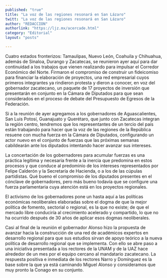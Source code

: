 ```yaml
---
published: "true"
title: "La voz de las regiones resonará en San Lázaro"
twitt: "La voz de las regiones resonará en San Lázaro"
author: "REDACCION"
authorlink: "https://ljz.mx/acercade.html"
category: "Editorial"
layout: "posts"

---
```



Cuatro estados fronterizos: Tamaulipas, Nuevo León, Coahuila y Chihuahua, además de Sinaloa, Durango y Zacatecas, se reunieron ayer aquí para dar continuidad a los trabajos que vienen realizando para impulsar el Corredor Económico del Norte. Firmaron el compromiso de construir un fideicomiso para financiar la elaboración de proyectos, una red empresarial cuyos primeros integrantes ya rindieron protesta y dieron a conocer, en voz del gobernador zacatecano, un paquete de 17 proyectos de inversión que presentarán en conjunto en la Cámara de Diputados para que sean considerados en el proceso de debate del Presupuesto de Egresos de la Federación.  

  Si a la reunión de ayer agregamos a los gobernadores de Aguascalientes, San Luis Potosí, Guanajuato y Querétaro, que junto con Zacatecas integran la región centro, tendremos que los representantes de un tercio del país están trabajando para hacer que la voz de las regiones de la República resuene con mucha fuerza en la Cámara de Diputados, configurando un actor nuevo en el conjunto de fuerzas que las próximas semanas cabildearán ante los diputados intentando hacer avanzar sus intereses.



  La concertación de los gobernadores para acumular fuerzas es una práctica legítima y necesaria frente a la inercia que predomina en estos procesos y que conduce al predominio de los intereses representados por Felipe Calderón y la Secretaría de Hacienda, o a los de las cúpulas partidistas. Qué bueno el compromiso de los diputados presentes en el cónclave de gobernadores, pero más bueno todavía que se configure una fuerza parlamentaria cuya atención está en los proyectos regionales.



  El activismo de los gobernadores pone un hasta aquí a las políticas económicas neoliberales elaboradas sobre el dogma de que la mejor política de fomento, sectorial o regional, es la que no existe; de que el mercado libre conduciría al crecimiento acelerado y compartido, lo que no ha ocurrido después de 30 años de aplicar esos dogmas neoliberales.



  Casi al final de la reunión el gobernador Alonso hizo la propuesta de avanzar hacia la construcción de una red de académicos expertos en desarrollo regional para que sus estudios sirvan de apoyo teórico a la nueva política de desarrollo regional que se implementa. Con ello se abre paso a una iniciativa presentada a los rectores de la UNAM y de la UAZ hace alrededor de un mes por el equipo cercano al mandatario zacatecano. La respuesta positiva e inmediata de los rectores Narro y Domínguez es la base sobre la que ya está caminando Miguel Alonso y consideramos que muy pronto la Conago en su conjunto.

